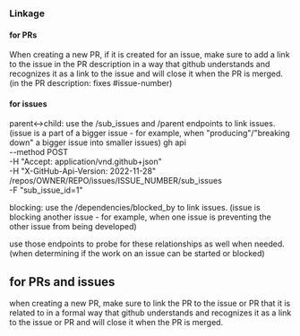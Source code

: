 ### Linkage

#### for PRs
When creating a new PR, if it is created for an issue, make sure to add a link to the issue in the PR description in a way that github understands and recognizes it as a link to the issue and will close it when the PR is merged. (in the PR description: fixes #issue-number)

#### for issues
parent<->child: use the /sub_issues and /parent endpoints to link issues. (issue is a part of a bigger issue - for example, when "producing"/"breaking down" a bigger issue into smaller issues)
gh api \
  --method POST \
  -H "Accept: application/vnd.github+json" \
  -H "X-GitHub-Api-Version: 2022-11-28" \
  /repos/OWNER/REPO/issues/ISSUE_NUMBER/sub_issues \
   -F "sub_issue_id=1"

blocking: use the /dependencies/blocked_by to link issues. (issue is blocking another issue - for example, when one issue is preventing the other issue from being developed)

use those endpoints to probe for these relationships as well when needed. (when determining if the work on an issue can be started or blocked)


## for PRs and issues

when creating a new PR, make sure to link the PR to the issue or PR that it is related to in a formal way that github understands and recognizes it as a link to the issue or PR and will close it when the PR is merged.
